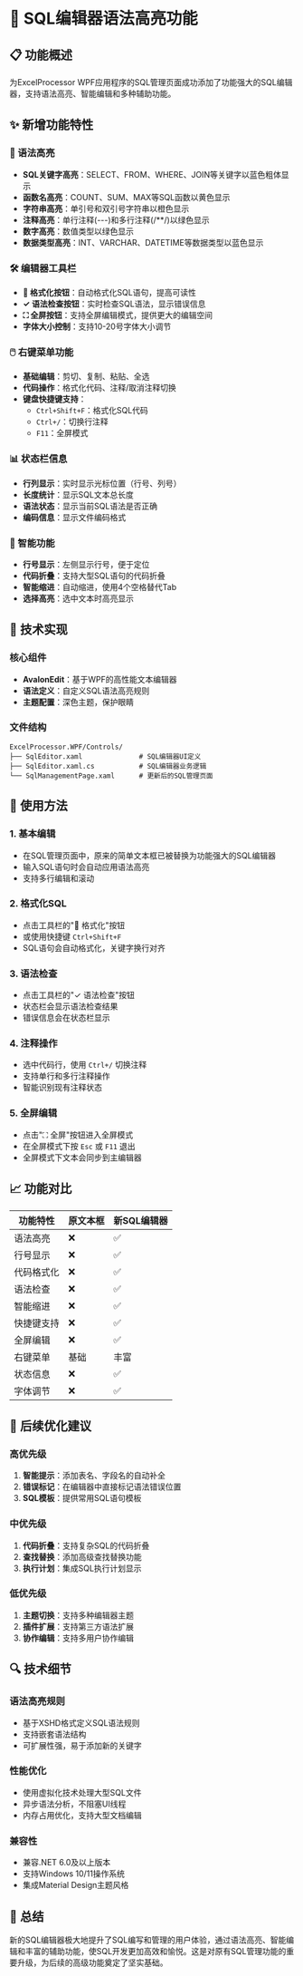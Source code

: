 # 🎨 SQL编辑器语法高亮功能

## 📋 功能概述

为ExcelProcessor WPF应用程序的SQL管理页面成功添加了功能强大的SQL编辑器，支持语法高亮、智能编辑和多种辅助功能。

## ✨ 新增功能特性

### 🌈 语法高亮
- **SQL关键字高亮**：SELECT、FROM、WHERE、JOIN等关键字以蓝色粗体显示
- **函数名高亮**：COUNT、SUM、MAX等SQL函数以黄色显示
- **字符串高亮**：单引号和双引号字符串以橙色显示
- **注释高亮**：单行注释(---)和多行注释(/**/)以绿色显示
- **数字高亮**：数值类型以绿色显示
- **数据类型高亮**：INT、VARCHAR、DATETIME等数据类型以蓝色显示

### 🛠️ 编辑器工具栏
- **🎨 格式化按钮**：自动格式化SQL语句，提高可读性
- **✓ 语法检查按钮**：实时检查SQL语法，显示错误信息
- **⛶ 全屏按钮**：支持全屏编辑模式，提供更大的编辑空间
- **字体大小控制**：支持10-20号字体大小调节

### 🖱️ 右键菜单功能
- **基础编辑**：剪切、复制、粘贴、全选
- **代码操作**：格式化代码、注释/取消注释切换
- **键盘快捷键支持**：
  - `Ctrl+Shift+F`：格式化SQL代码
  - `Ctrl+/`：切换行注释
  - `F11`：全屏模式

### 📊 状态栏信息
- **行列显示**：实时显示光标位置（行号、列号）
- **长度统计**：显示SQL文本总长度
- **语法状态**：显示当前SQL语法是否正确
- **编码信息**：显示文件编码格式

### 🎯 智能功能
- **行号显示**：左侧显示行号，便于定位
- **代码折叠**：支持大型SQL语句的代码折叠
- **智能缩进**：自动缩进，使用4个空格替代Tab
- **选择高亮**：选中文本时高亮显示

## 🔧 技术实现

### 核心组件
- **AvalonEdit**：基于WPF的高性能文本编辑器
- **语法定义**：自定义SQL语法高亮规则
- **主题配置**：深色主题，保护眼睛

### 文件结构
```
ExcelProcessor.WPF/Controls/
├── SqlEditor.xaml              # SQL编辑器UI定义
├── SqlEditor.xaml.cs           # SQL编辑器业务逻辑
└── SqlManagementPage.xaml      # 更新后的SQL管理页面
```

## 🚀 使用方法

### 1. 基本编辑
- 在SQL管理页面中，原来的简单文本框已被替换为功能强大的SQL编辑器
- 输入SQL语句时会自动应用语法高亮
- 支持多行编辑和滚动

### 2. 格式化SQL
- 点击工具栏的"🎨 格式化"按钮
- 或使用快捷键 `Ctrl+Shift+F`
- SQL语句会自动格式化，关键字换行对齐

### 3. 语法检查
- 点击工具栏的"✓ 语法检查"按钮
- 状态栏会显示语法检查结果
- 错误信息会在状态栏显示

### 4. 注释操作
- 选中代码行，使用 `Ctrl+/` 切换注释
- 支持单行和多行注释操作
- 智能识别现有注释状态

### 5. 全屏编辑
- 点击"⛶ 全屏"按钮进入全屏模式
- 在全屏模式下按 `Esc` 或 `F11` 退出
- 全屏模式下文本会同步到主编辑器

## 📈 功能对比

| 功能特性 | 原文本框 | 新SQL编辑器 |
|---------|----------|-------------|
| 语法高亮 | ❌ | ✅ |
| 行号显示 | ❌ | ✅ |
| 代码格式化 | ❌ | ✅ |
| 语法检查 | ❌ | ✅ |
| 智能缩进 | ❌ | ✅ |
| 快捷键支持 | ❌ | ✅ |
| 全屏编辑 | ❌ | ✅ |
| 右键菜单 | 基础 | 丰富 |
| 状态信息 | ❌ | ✅ |
| 字体调节 | ❌ | ✅ |

## 🎯 后续优化建议

### 高优先级
1. **智能提示**：添加表名、字段名的自动补全
2. **错误标记**：在编辑器中直接标记语法错误位置
3. **SQL模板**：提供常用SQL语句模板

### 中优先级
1. **代码折叠**：支持复杂SQL的代码折叠
2. **查找替换**：添加高级查找替换功能
3. **执行计划**：集成SQL执行计划显示

### 低优先级
1. **主题切换**：支持多种编辑器主题
2. **插件扩展**：支持第三方语法扩展
3. **协作编辑**：支持多用户协作编辑

## 🔍 技术细节

### 语法高亮规则
- 基于XSHD格式定义SQL语法规则
- 支持嵌套语法结构
- 可扩展性强，易于添加新的关键字

### 性能优化
- 使用虚拟化技术处理大型SQL文件
- 异步语法分析，不阻塞UI线程
- 内存占用优化，支持大型文档编辑

### 兼容性
- 兼容.NET 6.0及以上版本
- 支持Windows 10/11操作系统
- 集成Material Design主题风格

## 📝 总结

新的SQL编辑器极大地提升了SQL编写和管理的用户体验，通过语法高亮、智能编辑和丰富的辅助功能，使SQL开发更加高效和愉悦。这是对原有SQL管理功能的重要升级，为后续的高级功能奠定了坚实基础。 